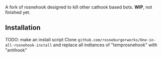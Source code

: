 A fork of rosnehook designed to kill other cathook based bots.
**WIP**, not finished yet.

## Installation
TODO: make an install script
Clone `github.com/rosneburgerworks/One-in-all-rosnehook-install`
and replace all indtances of "temprosnehook" with "antihook"